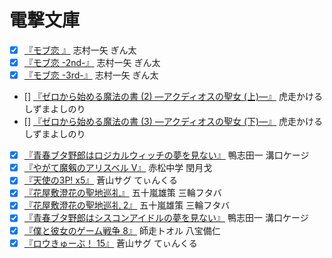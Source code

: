 # 電撃文庫

* [x] [『モブ恋 』](http://www.amazon.co.jp/dp/4048668095/) 志村一矢 ぎん太
* [x] [『モブ恋 -2nd-』](http://www.amazon.co.jp/dp/4048669450/) 志村一矢 ぎん太
* [x] [『モブ恋 -3rd-』](http://www.amazon.co.jp/dp/4048650601/) 志村一矢 ぎん太
* [] [『ゼロから始める魔法の書 (2) ―アクディオスの聖女 (上)―』](http://www.amazon.co.jp/dp/4048666495/) 虎走かける しずまよしのり
* [] [『ゼロから始める魔法の書 (3) ―アクディオスの聖女 (下)―』](http://www.amazon.co.jp/dp/4048692569/) 虎走かける しずまよしのり
* [x] [『青春ブタ野郎はロジカルウィッチの夢を見ない』](http://www.amazon.co.jp/dp/4048691734/) 鴨志田一 溝口ケージ
* [x] [『やがて魔剱のアリスベル V』](http://www.amazon.co.jp/dp/4048690430/) 赤松中学 閏月戈
* [x] [『天使の3P! x5』](http://www.amazon.co.jp/dp/4048692571/) 蒼山サグ てぃんくる
* [x] [『花屋敷澄花の聖地巡礼』](http://www.amazon.co.jp/dp/4048917455/) 五十嵐雄策 三輪フタバ
* [x] [『花屋敷澄花の聖地巡礼 2』](http://www.amazon.co.jp/dp/4048660297/) 五十嵐雄策 三輪フタバ
* [x] [『青春ブタ野郎はシスコンアイドルの夢を見ない』](http://www.amazon.co.jp/dp/4048651356/) 鴨志田一 溝口ケージ
* [x] [『僕と彼女のゲーム戦争 8』](http://www.amazon.co.jp/dp/4048651318/) 師走トオル 八宝備仁
* [x] [『ロウきゅーぶ！ 15』](http://www.amazon.co.jp/dp/4048651929/) 蒼山サグ てぃんくる
